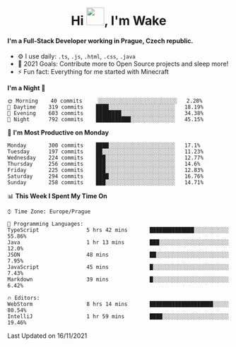<h1 align="center">Hi <img src="https://raw.githubusercontent.com/MrWakeCZ/MrWakeCZ/master/Hi.gif" width="40px" />, I'm Wake</h1>

#### I'm a Full-Stack Developer working in Prague, Czech republic.
- ⚙️ I use daily: `.ts`, `.js`, `.html`, `.css`, `.java`
- 🥅 2021 Goals: Contribute more to Open Source projects and sleep more!
- ⚡ Fun fact: Everything for me started with Minecraft

<!--START_SECTION:waka-->
**I'm a Night 🦉** 

```text
🌞 Morning    40 commits     ░░░░░░░░░░░░░░░░░░░░░░░░░   2.28% 
🌆 Daytime    319 commits    ████░░░░░░░░░░░░░░░░░░░░░   18.19% 
🌃 Evening    603 commits    ████████░░░░░░░░░░░░░░░░░   34.38% 
🌙 Night      792 commits    ███████████░░░░░░░░░░░░░░   45.15%

```
📅 **I'm Most Productive on Monday** 

```text
Monday       300 commits    ████░░░░░░░░░░░░░░░░░░░░░   17.1% 
Tuesday      197 commits    ██░░░░░░░░░░░░░░░░░░░░░░░   11.23% 
Wednesday    224 commits    ███░░░░░░░░░░░░░░░░░░░░░░   12.77% 
Thursday     256 commits    ███░░░░░░░░░░░░░░░░░░░░░░   14.6% 
Friday       225 commits    ███░░░░░░░░░░░░░░░░░░░░░░   12.83% 
Saturday     294 commits    ████░░░░░░░░░░░░░░░░░░░░░   16.76% 
Sunday       258 commits    ███░░░░░░░░░░░░░░░░░░░░░░   14.71%

```


📊 **This Week I Spent My Time On** 

```text
⌚︎ Time Zone: Europe/Prague

💬 Programming Languages: 
TypeScript               5 hrs 42 mins       ██████████████░░░░░░░░░░░   55.86% 
Java                     1 hr 13 mins        ███░░░░░░░░░░░░░░░░░░░░░░   12.0% 
JSON                     48 mins             ██░░░░░░░░░░░░░░░░░░░░░░░   7.95% 
JavaScript               45 mins             █░░░░░░░░░░░░░░░░░░░░░░░░   7.43% 
Markdown                 39 mins             █░░░░░░░░░░░░░░░░░░░░░░░░   6.42%

🔥 Editors: 
WebStorm                 8 hrs 14 mins       ████████████████████░░░░░   80.54% 
IntelliJ                 1 hr 59 mins        ████░░░░░░░░░░░░░░░░░░░░░   19.46%

```


 Last Updated on 16/11/2021
<!--END_SECTION:waka-->
